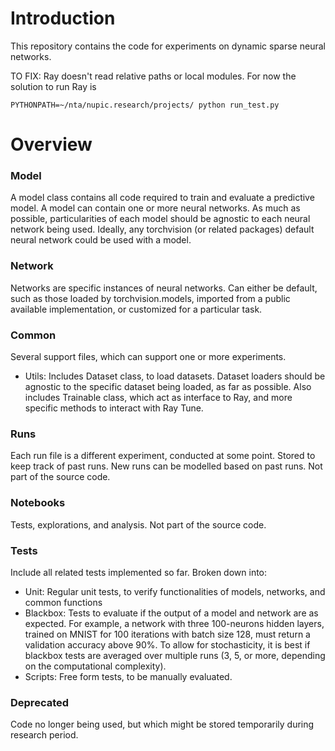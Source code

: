 Introduction
==============

This repository contains the code for experiments on dynamic sparse neural networks.

TO FIX: Ray doesn't read relative paths or local modules. For now the solution to run Ray is

`PYTHONPATH=~/nta/nupic.research/projects/ python run_test.py`


Overview
==========

### Model 

A model class contains all code required to train and evaluate a predictive model. A model can contain one or more neural networks. As much as possible, particularities of each model should be agnostic to each neural network being used. Ideally, any torchvision (or related packages) default neural network could be used with a model. 

### Network

Networks are specific instances of neural networks. Can either be default, such as those loaded by torchvision.models, imported from a public available implementation, or customized for a particular task. 

### Common

Several support files, which can support one or more experiments.
- Utils: Includes Dataset class, to load datasets. Dataset loaders should be agnostic to the specific dataset being loaded, as far as possible. Also includes Trainable class, which act as interface to Ray, and more specific methods to interact with Ray Tune.

### Runs

Each run file is a different experiment, conducted at some point. Stored to keep track of past runs. New runs can be modelled based on past runs. Not part of the source code. 

### Notebooks

Tests, explorations, and analysis. Not part of the source code.

### Tests

Include all related tests implemented so far.  Broken down into:
- Unit: Regular unit tests, to verify functionalities of models, networks, and common functions
- Blackbox: Tests to evaluate if the output of a model and network are as expected. For example, a network with three 100-neurons hidden layers, trained on MNIST for 100 iterations with batch size 128, must return a validation accuracy above 90%. To allow for stochasticity, it is best if blackbox tests are averaged over multiple runs (3, 5, or more, depending on the computational complexity).
- Scripts: Free form tests, to be manually evaluated. 

### Deprecated

Code no longer being used, but which might be stored temporarily during research period.

